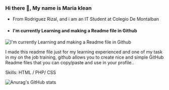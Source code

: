 ﻿### Hi there 👋, My name is Maria klean 
- From Rodriguez Rizal, and i am an IT Student at Colegio De Montalban
- #### I'm currently Learning and making a Readme file in Github
![I'm currently Learning and making a Readme file in Github](https://arturssmirnovs.github.io/github-profile-readme-generator/images/banner.png)

I made this readme file just for my learning experienced and one of my task in my on the job training, github allows you to create nice and simple GitHub Readme files that you can copy/paste and use in your profile..

Skills: HTML / PHP/ CSS


![Anurag's GitHub stats](https://github-readme-stats.vercel.app/api?username=MariakleanNegrete&show_icons=true&theme=radical)
